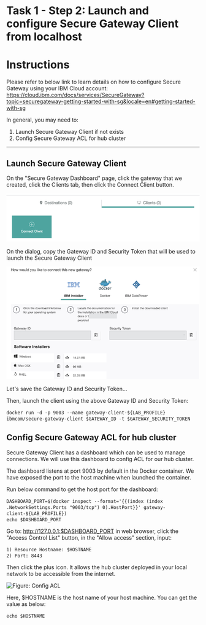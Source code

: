# Task 1 - Step 2: Launch and configure Secure Gateway Client from localhost

Instructions
============

Please refer to below link to learn details on how to configure Secure Gateway using your IBM Cloud account:
https://cloud.ibm.com/docs/services/SecureGateway?topic=securegateway-getting-started-with-sg&locale=en#getting-started-with-sg

In general, you may need to:

1) Launch Secure Gateway Client if not exists
2) Config Secure Gateway ACL for hub cluster

---

## Launch Secure Gateway Client

On the "Secure Gateway Dashboard" page, click the gateway that we created, click the Clients tab, then click the Connect Client button.

![Figure: Connect Client](../images/connect-client.png)

On the dialog, copy the Gateway ID and Security Token that will be used to launch the Secure Gateway Client

![Figure: Connect Client Dialog](../images/connect-client-dialog.png)

Let's save the Gateway ID and Security Token...

<!--
var::set-required "Gateway ID" "GATEWAY_ID"
var::set-required "Security Token" "GATEWAY_SECURITY_TOKEN"
var::save "GATEWAY_ID"
var::save "GATEWAY_SECURITY_TOKEN"
-->

Then, launch the client using the above Gateway ID and Security Token:

```shell
docker run -d -p 9003 --name gateway-client-${LAB_PROFILE} ibmcom/secure-gateway-client $GATEWAY_ID -t $GATEWAY_SECURITY_TOKEN
```

## Config Secure Gateway ACL for hub cluster

Secure Gateway Client has a dashboard which can be used to manage connections. We will use this dashboard to config ACL for our hub cluster.

The dashboard listens at port 9003 by default in the Docker container. We have exposed the port to the host machine when launched the container.

Run below command to get the host port for the dashboard:

```shell
DASHBOARD_PORT=$(docker inspect --format='{{(index (index .NetworkSettings.Ports "9003/tcp") 0).HostPort}}' gateway-client-${LAB_PROFILE})
echo $DASHBOARD_PORT
```

Go to: http://127.0.0.1:$DASHBOARD_PORT in web browser, click the "Access Control List" button, in the "Allow access" section, input:

```
1) Resource Hostname: $HOSTNAME
2) Port: 8443
```

Then click the plus icon. It allows the hub cluster deployed in your local network to be accessible from the internet.

![Figure: Config ACL](../images/gateway-config.acl.png)

Here, $HOSTNAME is the host name of your host machine. You can get the value as below:

```shell
echo $HOSTNAME
```

